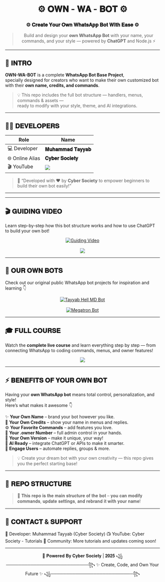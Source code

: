 <div align="center">

# ⚙️ 𝐎𝐖𝐍 - 𝐖𝐀 - 𝐁𝐎𝐓 ⚙️ 
### ⚙️ 𝐂𝐫𝐞𝐚𝐭𝐞 𝐘𝐨𝐮𝐫 𝐎𝐰𝐧 𝐖𝐡𝐚𝐭𝐬𝐀𝐩𝐩 𝐁𝐨𝐭 𝐖𝐢𝐭𝐡 𝐄𝐚𝐬𝐞 ⚙️  

> Build and design your **own WhatsApp Bot** with your name, your commands, and your style — powered by **ChatGPT** and Node.js ⚡  

</div>

---

## 🧠 𝐈𝐍𝐓𝐑𝐎
**OWN-WA-BOT** is a complete **WhatsApp Bot Base Project**,  
specially designed for creators who want to make their own customized bot  
with their **own name, credits, and commands**.

> 💡 This repo includes the full bot structure — handlers, menus, commands & assets —  
> ready to modify with your style, theme, and AI integrations.

---

## 👨‍💻 𝐃𝐄𝐕𝐄𝐋𝐎𝐏𝐄𝐑𝐒

| Role | Name |
|------|------|
| 💻 Developer | **𝐌𝐮𝐡𝐚𝐦𝐦𝐚𝐝 𝐓𝐚𝐲𝐲𝐚𝐛** |
| 🌐 Online Alias | **𝐂𝐲𝐛𝐞𝐫 𝐒𝐨𝐜𝐢𝐞𝐭𝐲** |
| 🎬 YouTube | <a href="https://www.youtube.com/@CyberSociety-T"><img src="https://img.shields.io/badge/Subscribe-YouTube-red?style=for-the-badge&logo=youtube"></a> |

> 💬 “Developed with ❤️ by **Cyber Society** to empower beginners to build their own bot easily!”

---

---

## 🎬 𝐆𝐔𝐈𝐃𝐈𝐍𝐆 𝐕𝐈𝐃𝐄𝐎

Learn step-by-step how this bot structure works and how to use ChatGPT to build your own bot!

<div align="center">
  <a href="https://youtu.be/4EK99IE4lTE?si=KfLve59QudoP5Q9f">
    <img src="https://img.shields.io/badge/▶️ Watch%20on%20YouTube-red?style=for-the-badge&logo=youtube" alt="Guiding Video">
  </a>
  <br><br>
  <a href="https://www.youtube.com/@CyberSociety-T">
    <img src="https://img.shields.io/badge/Visit%20Channel-𝐂𝐲𝐛𝐞𝐫%20𝐒𝐨𝐜𝐢𝐞𝐭𝐲-blueviolet?style=for-the-badge&logo=youtube">
  </a>
</div>

---

## 🤖 𝐎𝐔𝐑 𝐎𝐖𝐍 𝐁𝐎𝐓𝐒

Check out our original public WhatsApp bot projects for inspiration and learning 👇  

<div align="center">

<a href="https://github.com/TAYYAB-Exploits/TAYYAB-HellBot">
  <img src="https://img.shields.io/badge/🔥%20TAYYAB%20HELL--MD%20Bot-black?style=for-the-badge&logo=github" alt="Tayyab Hell MD Bot">
</a>  
<br><br>
<a href="https://github.com/TAYYAB-Exploits/MEGATRON_BUG_BOT_BY_TAYYAB">
  <img src="https://img.shields.io/badge/🤖%20MEGATRON%20Bot-darkred?style=for-the-badge&logo=github" alt="Megatron Bot">
</a>

</div>

---

## 🎓 𝐅𝐔𝐋𝐋 𝐂𝐎𝐔𝐑𝐒𝐄

Watch the **complete live course** and learn everything step by step — from connecting WhatsApp to coding commands, menus, and owner features!

<div align="center">
  <a href="https://youtu.be/4EK99IE4lTE?si=KfLve59QudoP5Q9f">
    <img src="https://img.shields.io/badge/🎥%20Watch%20Full%20Course%20on%20YouTube-blue?style=for-the-badge&logo=youtube">
  </a>
</div>

---

## ⚡ 𝐁𝐄𝐍𝐄𝐅𝐈𝐓𝐒 𝐎𝐅 𝐘𝐎𝐔𝐑 𝐎𝐖𝐍 𝐁𝐎𝐓

Having your **own WhatsApp bot** means total control, personalization, and style!  
Here’s what makes it awesome 👇  

✨ **Your Own Name** – brand your bot however you like.  
💬 **Your Own Credits** – show your name in menus and replies.  
⚙️ **Your Favorite Commands** – add features you love.  
👑 **Your .owner Number** – full admin control in your hands.  
🚀 **Your Own Version** – make it unique, your way!  
🤖 **AI Ready** – integrate ChatGPT or APIs to make it smarter.  
📲 **Engage Users** – automate replies, groups & more.  

> 💡 Create your dream bot with your own creativity — this repo gives you the perfect starting base!

---

## 🧩 𝐑𝐄𝐏𝐎 𝐒𝐓𝐑𝐔𝐂𝐓𝐔𝐑𝐄
> 🧱 𝐓𝐡𝐢𝐬 𝐫𝐞𝐩𝐨 𝐢𝐬 𝐭𝐡𝐞 𝐦𝐚𝐢𝐧 𝐬𝐭𝐫𝐮𝐜𝐭𝐮𝐫𝐞 𝐨𝐟 𝐭𝐡𝐞 𝐛𝐨𝐭 – 𝐲𝐨𝐮 𝐜𝐚𝐧 𝐦𝐨𝐝𝐢𝐟𝐲 𝐜𝐨𝐦𝐦𝐚𝐧𝐝𝐬, 𝐮𝐩𝐝𝐚𝐭𝐞 𝐬𝐞𝐭𝐭𝐢𝐧𝐠𝐬, 𝐚𝐧𝐝 𝐫𝐞𝐛𝐫𝐚𝐧𝐝 𝐢𝐭 𝐰𝐢𝐭𝐡 𝐲𝐨𝐮𝐫 𝐧𝐚𝐦𝐞!

---

## 💬 𝐂𝐎𝐍𝐓𝐀𝐂𝐓 & 𝐒𝐔𝐏𝐏𝐎𝐑𝐓

📍 Developer: Muhammad Tayyab (Cyber Society)
📺 YouTube: Cyber Society - Tutorials
💬 Community: More tutorials and updates coming soon!


---

<div align="center">🖤 𝐏𝐨𝐰𝐞𝐫𝐞𝐝 𝐁𝐲 𝐂𝐲𝐛𝐞𝐫 𝐒𝐨𝐜𝐢𝐞𝐭𝐲 | 𝟐𝟎𝟐𝟓
꧁───────────────────────────꧂
✨ Create, Code, and Own Your Future ✨
꧁───────────────────────────꧂
